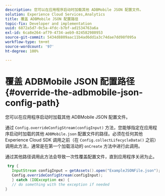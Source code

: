 ```yaml
---
description: 您可以在应用程序启动时加载其他 ADBMobile JSON 配置文件。
solution: Experience Cloud Services,Analytics
title: 覆盖 ADBMobile JSON 配置路径
topic-fix: Developer and implementation
uuid: 6872a5d7-0c5a-4fdc-b7bf-ad1534763a6a
exl-id: 6ca8e264-af79-4734-aeb9-824582980953
source-git-commit: 5434d8809aac11b4ad6dd1a3c74dae7dd98f095a
workflow-type: tm+mt
source-wordcount: '97'
ht-degree: 100%

---
```


# 覆盖 ADBMobile JSON 配置路径 {#override-the-adbmobile-json-config-path}

您可以在应用程序启动时加载其他 ADBMobile JSON 配置文件。

通过 `Config.overrideConfigStream(configInput)` 方法，您能够指定在应用程序启动时加载的其他 `ADBMobile.json` 配置文件的路径。必须在任何其他 Experience Cloud SDK 调用之前（在 `Config.collectLifecycleData()` 之前）调用此方法，通常是在第一个加载活动的 `onCreate` 方法中进行此调用。

通过其他路径调用此方法会导致一次性覆盖配置文件，直到应用程序关闭为止。

```java
 try { 
   InputStream configInput = getAssets().open("ExampleJSONFile.json"); 
   Config.overrideConfigStream(configInput); 
   } catch (IOException ex) { 
   // do something with the exception if needed 
}
```
